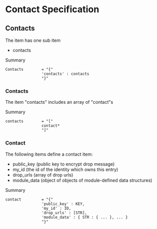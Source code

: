# Contact Specification

## Contacts

The item has one sub item
* contacts

Summary

    Contacts        = "{"
                    'contacts' : contacts
                    "}"

### Contacts

The item "contacts" includes an array of "contact"s

Summary

    contacts        = "["
                    contact*
                    "]"

### Contact

The following items define a contact item:

* public_key (public key to encrypt drop message)
* my_id (the id of the identity which owns this entry)
* drop_urls (array of drop urls)
* module_data (object of objects of module-defined data structures)

Summary

    contact         = "{"
                    'public_key' : KEY,
                    'my_id' : ID,
                    'drop_urls' : [STR],
                    'module_data' : { STR : { ... }, ... }
                    "}"